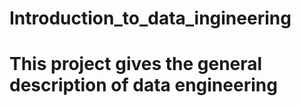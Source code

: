 # Introduction_to_data_ingineering
# This project gives the general description of data engineering

